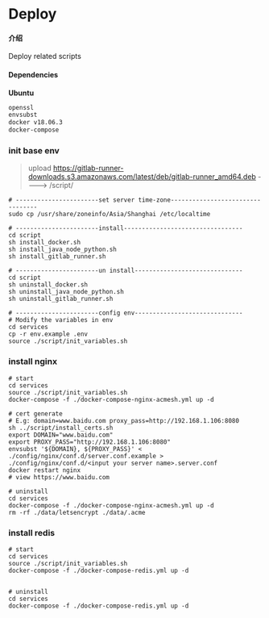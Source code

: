 # Deploy

#### 介绍
Deploy related scripts

#### Dependencies

**Ubuntu**

```txt
openssl
envsubst
docker v18.06.3
docker-compose
```

### init base env

> upload https://gitlab-runner-downloads.s3.amazonaws.com/latest/deb/gitlab-runner_amd64.deb 
>    ----> /script/
```shell
# -----------------------set server time-zone---------------------------------
sudo cp /usr/share/zoneinfo/Asia/Shanghai /etc/localtime

# -----------------------install---------------------------------
cd script
sh install_docker.sh
sh install_java_node_python.sh
sh install_gitlab_runner.sh

# -----------------------un install------------------------------
cd script
sh uninstall_docker.sh
sh uninstall_java_node_python.sh
sh uninstall_gitlab_runner.sh

# -----------------------config env------------------------------
# Modify the variables in env
cd services
cp -r env.example .env
source ./script/init_variables.sh
```

### install nginx

```shell
# start
cd services
source ./script/init_variables.sh
docker-compose -f ./docker-compose-nginx-acmesh.yml up -d

# cert generate
# E.g: domain=www.baidu.com proxy_pass=http://192.168.1.106:8080
sh ../script/install_certs.sh
export DOMAIN="www.baidu.com"
export PROXY_PASS="http://192.168.1.106:8080"
envsubst '${DOMAIN}, ${PROXY_PASS}' < ./config/nginx/conf.d/server.conf.example > ./config/nginx/conf.d/<input your server name>.server.conf
docker restart nginx
# view https://www.baidu.com

# uninstall 
cd services
docker-compose -f ./docker-compose-nginx-acmesh.yml up -d
rm -rf ./data/letsencrypt ./data/.acme
```


### install redis

```shell
# start
cd services
source ./script/init_variables.sh
docker-compose -f ./docker-compose-redis.yml up -d


# uninstall 
cd services
docker-compose -f ./docker-compose-redis.yml up -d
```
